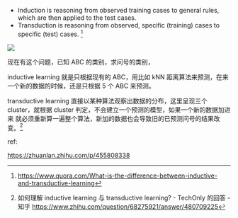 - Induction is reasoning from observed training cases to general rules, which are then applied to the test cases.
- Transduction is reasoning from observed, specific (training) cases to specific (test) cases. [^sanjay]

![](https://pica.zhimg.com/80/v2-7f17bddd039854a3440554b66501d2c3_720w.webp?source=1940ef5c)

现在有这个问题，已知 ABC 的类别，求问号的类别，

inductive learning 就是只根据现有的 ABC，用比如 kNN 距离算法来预测，在来一个新的数据的时候，还是只根据 5 个 ABC 来预测。

transductive learning 直接以某种算法观察出数据的分布，这里呈现三个 cluster，就根据 cluster 判定，不会建立一个预测的模型，如果一个新的数据加进来 就必须重新算一遍整个算法，新加的数据也会导致旧的已预测问号的结果改变。[^techonly]

ref:
[^sanjay]: https://www.quora.com/What-is-the-difference-between-inductive-and-transductive-learning
[^techonly]: 如何理解 inductive learning 与 transductive learning? - TechOnly 的回答 - 知乎 https://www.zhihu.com/question/68275921/answer/480709225

https://zhuanlan.zhihu.com/p/455808338
